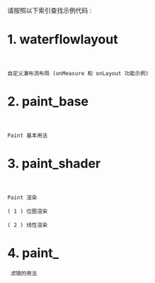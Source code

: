 
请按照以下索引查找示例代码 :

# 1. waterflowlayout

<br>

    自定义瀑布流布局 (onMeasure 和 onLayout 功能示例)



# 2. paint_base

<br>

    Paint 基本用法


# 3. paint_shader

<br>

    Paint 渲染 

    ( 1 ) 位图渲染 
    
    ( 2 ) 线性渲染

# 4. paint_

     滤镜的用法
     
    



    




























